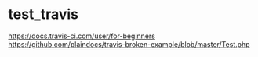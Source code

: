 # test_travishttps://docs.travis-ci.com/user/for-beginnershttps://github.com/plaindocs/travis-broken-example/blob/master/Test.php